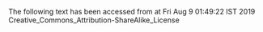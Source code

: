The following text has been accessed from at Fri Aug 9 01:49:22 IST 2019
Creative_Commons_Attribution-ShareAlike_License
